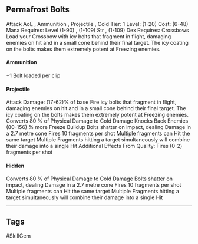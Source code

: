 ## Permafrost Bolts
Attack
AoE , Ammunition , Projectile , Cold
Tier: 1
Level: (1-20)
Cost: (6-48) Mana
Requires: Level (1-90) , (1-109) Str , (1-109) Dex
Requires: Crossbows
Load your Crossbow with icy bolts that fragment in flight, damaging enemies on hit and in a small cone behind their final target. The icy coating on the bolts makes them extremely potent at Freezing enemies.
#### Ammunition
+1 Bolt loaded per clip
#### Projectile
Attack Damage: (17-62)% of base
Fire icy bolts that fragment in flight, damaging enemies on hit and in a small cone behind their final target. The icy coating on the bolts makes them extremely potent at Freezing enemies.
Converts 80 % of Physical Damage to Cold Damage
Knocks Back Enemies
(80-156) % more Freeze Buildup
Bolts shatter on impact, dealing Damage in a 2.7 metre cone
Fires 10 fragments per shot
Multiple fragments can Hit the same target Multiple Fragments hitting a target simultaneously will combine their damage into a single Hit
Additional Effects From Quality:
Fires (0-2) fragments per shot
#### Hidden
Converts 80 % of Physical Damage to Cold Damage
Bolts shatter on impact, dealing Damage in a 2.7 metre cone
Fires 10 fragments per shot
Multiple fragments can Hit the same target Multiple Fragments hitting a target simultaneously will combine their damage into a single Hit

---
## Tags
#SkillGem

